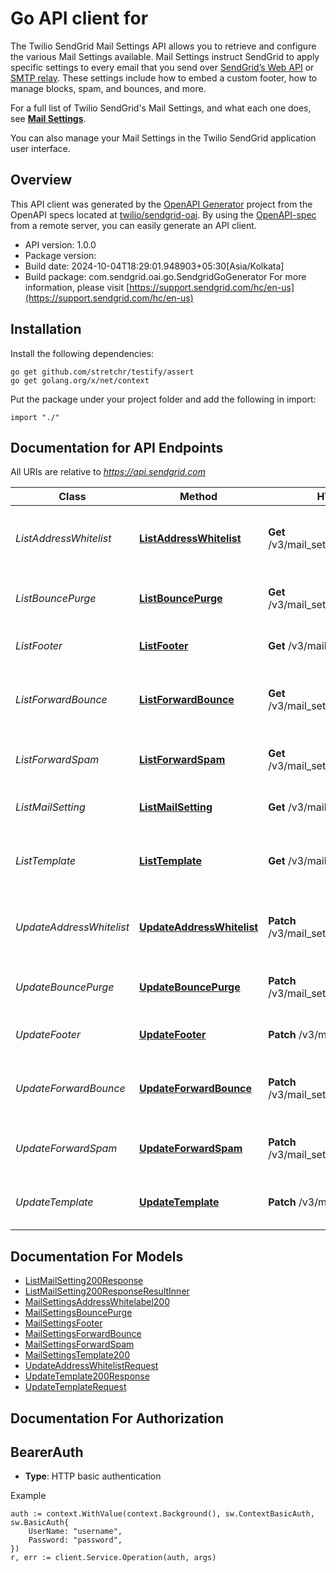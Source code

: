 # Go API client for 

The Twilio SendGrid Mail Settings API allows you to retrieve and configure the various Mail Settings available. Mail Settings instruct SendGrid to apply specific settings to every email that you send over [SendGrid’s Web API](https://docs.sendgrid.com/api-reference/mail-send/v3-mail-send) or [SMTP relay](https://sendgrid.com/docs/for-developers/sending-email/building-an-x-smtpapi-header/). These settings include how to embed a custom footer, how to manage blocks, spam, and bounces, and more.

For a full list of Twilio SendGrid's Mail Settings, and what each one does, see [**Mail Settings**](https://sendgrid.com/docs/ui/account-and-settings/mail/).

You can also manage your Mail Settings in the Twilio SendGrid application user interface.

## Overview
This API client was generated by the [OpenAPI Generator](https://openapi-generator.tech) project from the OpenAPI specs located at [twilio/sendgrid-oai](https://github.com/twilio/sendgrid-oai/tree/main/spec).  By using the [OpenAPI-spec](https://www.openapis.org/) from a remote server, you can easily generate an API client.

- API version: 1.0.0
- Package version: 
- Build date: 2024-10-04T18:29:01.948903+05:30[Asia/Kolkata]
- Build package: com.sendgrid.oai.go.SendgridGoGenerator
For more information, please visit [https://support.sendgrid.com/hc/en-us](https://support.sendgrid.com/hc/en-us)

## Installation

Install the following dependencies:

```shell
go get github.com/stretchr/testify/assert
go get golang.org/x/net/context
```

Put the package under your project folder and add the following in import:

```golang
import "./"
```

## Documentation for API Endpoints

All URIs are relative to *https://api.sendgrid.com*

Class | Method | HTTP request | Description
------------ | ------------- | ------------- | -------------
*ListAddressWhitelist* | [**ListAddressWhitelist**](docs/ListAddressWhitelist.md#listaddresswhitelist) | **Get** /v3/mail_settings/address_whitelist | Retrieve address whitelist mail settings
*ListBouncePurge* | [**ListBouncePurge**](docs/ListBouncePurge.md#listbouncepurge) | **Get** /v3/mail_settings/bounce_purge | Retrieve bounce purge mail settings
*ListFooter* | [**ListFooter**](docs/ListFooter.md#listfooter) | **Get** /v3/mail_settings/footer | Retrieve footer mail settings
*ListForwardBounce* | [**ListForwardBounce**](docs/ListForwardBounce.md#listforwardbounce) | **Get** /v3/mail_settings/forward_bounce | Retrieve forward bounce mail settings
*ListForwardSpam* | [**ListForwardSpam**](docs/ListForwardSpam.md#listforwardspam) | **Get** /v3/mail_settings/forward_spam | Retrieve forward spam mail settings
*ListMailSetting* | [**ListMailSetting**](docs/ListMailSetting.md#listmailsetting) | **Get** /v3/mail_settings | Retrieve all mail settings
*ListTemplate* | [**ListTemplate**](docs/ListTemplate.md#listtemplate) | **Get** /v3/mail_settings/template | Retrieve legacy template mail settings
*UpdateAddressWhitelist* | [**UpdateAddressWhitelist**](docs/UpdateAddressWhitelist.md#updateaddresswhitelist) | **Patch** /v3/mail_settings/address_whitelist | Update address whitelist mail settings
*UpdateBouncePurge* | [**UpdateBouncePurge**](docs/UpdateBouncePurge.md#updatebouncepurge) | **Patch** /v3/mail_settings/bounce_purge | Update bounce purge mail settings
*UpdateFooter* | [**UpdateFooter**](docs/UpdateFooter.md#updatefooter) | **Patch** /v3/mail_settings/footer | Update footer mail settings
*UpdateForwardBounce* | [**UpdateForwardBounce**](docs/UpdateForwardBounce.md#updateforwardbounce) | **Patch** /v3/mail_settings/forward_bounce | Update forward bounce mail settings
*UpdateForwardSpam* | [**UpdateForwardSpam**](docs/UpdateForwardSpam.md#updateforwardspam) | **Patch** /v3/mail_settings/forward_spam | Update forward spam mail settings
*UpdateTemplate* | [**UpdateTemplate**](docs/UpdateTemplate.md#updatetemplate) | **Patch** /v3/mail_settings/template | Update template mail settings


## Documentation For Models

 - [ListMailSetting200Response](ListMailSetting200Response.md)
 - [ListMailSetting200ResponseResultInner](ListMailSetting200ResponseResultInner.md)
 - [MailSettingsAddressWhitelabel200](MailSettingsAddressWhitelabel200.md)
 - [MailSettingsBouncePurge](MailSettingsBouncePurge.md)
 - [MailSettingsFooter](MailSettingsFooter.md)
 - [MailSettingsForwardBounce](MailSettingsForwardBounce.md)
 - [MailSettingsForwardSpam](MailSettingsForwardSpam.md)
 - [MailSettingsTemplate200](MailSettingsTemplate200.md)
 - [UpdateAddressWhitelistRequest](UpdateAddressWhitelistRequest.md)
 - [UpdateTemplate200Response](UpdateTemplate200Response.md)
 - [UpdateTemplateRequest](UpdateTemplateRequest.md)


## Documentation For Authorization



## BearerAuth

- **Type**: HTTP basic authentication

Example

```golang
auth := context.WithValue(context.Background(), sw.ContextBasicAuth, sw.BasicAuth{
    UserName: "username",
    Password: "password",
})
r, err := client.Service.Operation(auth, args)
```


